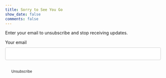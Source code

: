 ```yaml
---
title: Sorry to See You Go
show_date: false
comments: false
---
```


Enter your email to unsubscribe and stop receiving updates.

<style type="text/css">
    input[type=email] {
        width: 100%;
        padding: 12px 20px;
        margin: 8px 0;
        display: inline-block;
        border: 1px solid #ccc;
        border-radius: 4px;
        box-sizing: border-box;
    }

    button {
        background-color: var(--link-color);
        color: var(--text-color);
        padding: 14px 20px;
        margin: 8px 0;
        border: none;
        border-radius: 4px;
        cursor: pointer;
        font-size: 0.8em;
        font-family: var(--body-stack);
    }

    button:hover {
        background-color: var(--link-hover-color);
    }
</style>

<form method="POST" action="https://submit-form.com/lVazsESIY" data-botpoison-public-key="pk_bcda581e-0b42-49ea-af0e-8d66292d774f">
    <input type="hidden" name="_redirect" value="{% fixed_full_url_for /unsubscribed %}"/>
    <input type="hidden" name="_email.subject" value="Unsubscribe Me"/>
    <label for="email">Your email</label>
    <input id="email" class="field field-text" name="email" size="25" maxlength="255" type="email" required="required"/>
    <button type="submit">Unsubscribe</button>
</form>
